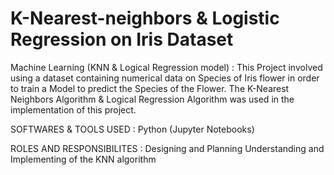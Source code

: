 # K-Nearest-neighbors & Logistic Regression on Iris Dataset
Machine Learning (KNN & Logical Regression model) :
This Project involved using a dataset containing numerical data on Species of Iris flower in
order to train a Model to predict the Species of the Flower.
The K-Nearest Neighbors Algorithm & Logical Regression Algorithm was used in the implementation of this project.

SOFTWARES & TOOLS USED :
Python (Jupyter Notebooks)

ROLES AND RESPONSIBILITES :
Designing and Planning
Understanding and Implementing of the KNN algorithm
